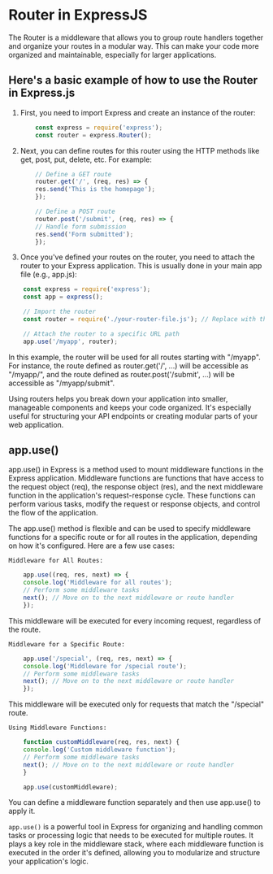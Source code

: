 # Router in ExpressJS

The Router is a middleware that allows you to group route handlers together and organize your routes in a modular way. This can make your code more organized and maintainable, especially for larger applications.

## Here's a basic example of how to use the Router in Express.js

1. First, you need to import Express and create an instance of the router:

    ```js
        const express = require('express');
        const router = express.Router();
    ```

2. Next, you can define routes for this router using the HTTP methods like get, post, put, delete, etc. For example:

    ```js
        // Define a GET route
        router.get('/', (req, res) => {
        res.send('This is the homepage');
        });

        // Define a POST route
        router.post('/submit', (req, res) => {
        // Handle form submission
        res.send('Form submitted');
        });
    ```

3. Once you've defined your routes on the router, you need to attach the router to your Express application. This is usually done in your main app file (e.g., app.js):

```js
    const express = require('express');
    const app = express();

    // Import the router
    const router = require('./your-router-file.js'); // Replace with the actual path to your router file

    // Attach the router to a specific URL path
    app.use('/myapp', router);
```

In this example, the router will be used for all routes starting with "/myapp". For instance, the route defined as router.get('/', ...) will be accessible as "/myapp/", and the route defined as router.post('/submit', ...) will be accessible as "/myapp/submit".

Using routers helps you break down your application into smaller, manageable components and keeps your code organized. It's especially useful for structuring your API endpoints or creating modular parts of your web application.

## app.use()

app.use() in Express is a method used to mount middleware functions in the Express application. Middleware functions are functions that have access to the request object (req), the response object (res), and the next middleware function in the application's request-response cycle. These functions can perform various tasks, modify the request or response objects, and control the flow of the application.

The app.use() method is flexible and can be used to specify middleware functions for a specific route or for all routes in the application, depending on how it's configured. Here are a few use cases:

`Middleware for All Routes:`

```javascript
    app.use((req, res, next) => {
    console.log('Middleware for all routes');
    // Perform some middleware tasks
    next(); // Move on to the next middleware or route handler
    });
```

This middleware will be executed for every incoming request, regardless of the route.

`Middleware for a Specific Route:`

```javascript
    app.use('/special', (req, res, next) => {
    console.log('Middleware for /special route');
    // Perform some middleware tasks
    next(); // Move on to the next middleware or route handler
    });
```

This middleware will be executed only for requests that match the "/special" route.

`Using Middleware Functions:`

```javascript
    function customMiddleware(req, res, next) {
    console.log('Custom middleware function');
    // Perform some middleware tasks
    next(); // Move on to the next middleware or route handler
    }

    app.use(customMiddleware);
```

You can define a middleware function separately and then use app.use() to apply it.

`app.use()` is a powerful tool in Express for organizing and handling common tasks or processing logic that needs to be executed for multiple routes. It plays a key role in the middleware stack, where each middleware function is executed in the order it's defined, allowing you to modularize and structure your application's logic.

